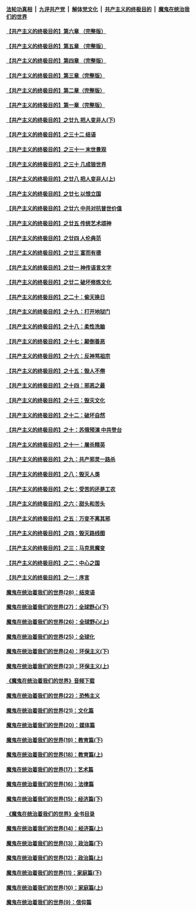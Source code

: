 

####  [法轮功真相](../../../../basic/blob/master/README.md?t=05161531) &nbsp;|&nbsp; [九评共产党](../../../../9ping.md/blob/master/README.md?t=05161531) &nbsp;|&nbsp; [解体党文化](../../../../jtdwh.md/blob/master/README.md?t=05161531)  &nbsp;|&nbsp; [共产主义的终极目的](../../../../gczydzjmd.md/blob/master/README.md?t=05161531) &nbsp;|&nbsp; [魔鬼在统治我们的世界](../../../../mgztzwmdsj.md/blob/master/README.md?t=05161531) 

#### [【共产主义的终极目的】第六章 （完整版）](../pages/nsc422/n11428913.md?t=05161531) 

#### [【共产主义的终极目的】第五章 （完整版）](../pages/nsc422/n11428912.md?t=05161531) 

#### [【共产主义的终极目的】第四章 （完整版）](../pages/nsc422/n11428907.md?t=05161531) 

#### [【共产主义的终极目的】第三章（完整版）](../pages/nsc422/n11428848.md?t=05161531) 

#### [【共产主义的终极目的】第二章（完整版）](../pages/nsc422/n11428831.md?t=05161531) 

#### [【共产主义的终极目的】第一章（完整版）](../pages/nsc422/n11417651.md?t=05161531) 

#### [【共产主义的终极目的】之廿九 把人变非人(下)](../pages/nsc422/n11344140.md?t=05161531) 

#### [【共产主义的终极目的】之三十二 结语](../pages/nsc422/n11360535.md?t=05161531) 

#### [【共产主义的终极目的】之三十一 末世景观](../pages/nsc422/n11351129.md?t=05161531) 

#### [【共产主义的终极目的】之三十 几成狼世界](../pages/nsc422/n11348280.md?t=05161531) 

#### [【共产主义的终极目的】之廿八 把人变非人(上)](../pages/nsc422/n11340492.md?t=05161531) 

#### [【共产主义的终极目的】之廿七 以恨立国](../pages/nsc422/n11336944.md?t=05161531) 

#### [【共产主义的终极目的】之廿六 中共对抗普世价值](../pages/nsc422/n11324785.md?t=05161531) 

#### [【共产主义的终极目的】之廿五 传统艺术颂神](../pages/nsc422/n11296396.md?t=05161531) 

#### [【共产主义的终极目的】之廿四 人伦典范](../pages/nsc422/n11296397.md?t=05161531) 

#### [【共产主义的终极目的】之廿三 富而有德](../pages/nsc422/n11283598.md?t=05161531) 

#### [【共产主义的终极目的】之廿一 神传语言文字](../pages/nsc422/n11263265.md?t=05161531) 

#### [【共产主义的终极目的】之廿二 破坏修炼文化](../pages/nsc422/n11245728.md?t=05161531) 

#### [【共产主义的终极目的】之二十：偷天换日](../pages/nsc422/n11238846.md?t=05161531) 

#### [【共产主义的终极目的】之十九：打开地狱门](../pages/nsc422/n11206376.md?t=05161531) 

#### [【共产主义的终极目的】之十八：柔性洗脑](../pages/nsc422/n11199994.md?t=05161531) 

#### [【共产主义的终极目的】之十七：颠倒善恶](../pages/nsc422/n11179782.md?t=05161531) 

#### [【共产主义的终极目的】之十六：反神骂祖宗](../pages/nsc422/n11166798.md?t=05161531) 

#### [【共产主义的终极目的】之十五：毁人不倦](../pages/nsc422/n11166792.md?t=05161531) 

#### [【共产主义的终极目的】之十四：邪恶之最](../pages/nsc422/n11150249.md?t=05161531) 

#### [【共产主义的终极目的】之十三：毁灭文化](../pages/nsc422/n11135227.md?t=05161531) 

#### [【共产主义的终极目的】之十二：破坏自然](../pages/nsc422/n11135214.md?t=05161531) 

#### [【共产主义的终极目的】之十：苏俄预演 中共登台](../pages/nsc422/n11118424.md?t=05161531) 

#### [【共产主义的终极目的】之十一：屠杀精英](../pages/nsc422/n11118442.md?t=05161531) 

#### [【共产主义的终极目的】之九：共产邪灵一路杀](../pages/nsc422/n11114139.md?t=05161531) 

#### [【共产主义的终极目的】之八：毁灭人类](../pages/nsc422/n11108503.md?t=05161531) 

#### [【共产主义的终极目的】之七：受苦的还是工农](../pages/nsc422/n11101809.md?t=05161531) 

#### [【共产主义的终极目的】之六：甜头和苦头](../pages/nsc422/n11096971.md?t=05161531) 

#### [【共产主义的终极目的】之五：万变不离其邪](../pages/nsc422/n11091285.md?t=05161531) 

#### [【共产主义的终极目的】之四：毁灭路线图](../pages/nsc422/n11086284.md?t=05161531) 

#### [【共产主义的终极目的】之三：马克思魔变](../pages/nsc422/n11061941.md?t=05161531) 

#### [【共产主义的终极目的】之二：中心之国](../pages/nsc422/n11047728.md?t=05161531) 

#### [【共产主义的终极目的】之一：序言](../pages/nsc422/n11086077.md?t=05161531) 

#### [魔鬼在统治着我们的世界(28)：结束语](../pages/nsc422/n10936246.md?t=05161531) 

#### [魔鬼在统治着我们的世界(27)：全球野心(下)](../pages/nsc422/n10928319.md?t=05161531) 

#### [魔鬼在统治着我们的世界(26)：全球野心(上)](../pages/nsc422/n10900318.md?t=05161531) 

#### [魔鬼在统治着我们的世界(25)：全球化](../pages/nsc422/n10788205.md?t=05161531) 

#### [魔鬼在统治着我们的世界(24)：环保主义(下)](../pages/nsc422/n10695307.md?t=05161531) 

#### [魔鬼在统治着我们的世界(23)：环保主义(上)](../pages/nsc422/n10688613.md?t=05161531) 

#### [《魔鬼在统治着我们的世界》音频下载](../pages/nsc422/n10635553.md?t=05161531) 

#### [魔鬼在统治着我们的世界(22)：恐怖主义](../pages/nsc422/n10614727.md?t=05161531) 

#### [魔鬼在统治着我们的世界(21)：文化篇](../pages/nsc422/n10597706.md?t=05161531) 

#### [魔鬼在统治着我们的世界(20)：媒体篇](../pages/nsc422/n10586579.md?t=05161531) 

#### [魔鬼在统治着我们的世界(19)：教育篇(下)](../pages/nsc422/n10564808.md?t=05161531) 

#### [魔鬼在统治着我们的世界(18)：教育篇(上)](../pages/nsc422/n10526970.md?t=05161531) 

#### [魔鬼在统治着我们的世界(17)：艺术篇](../pages/nsc422/n10499093.md?t=05161531) 

#### [魔鬼在统治着我们的世界(16)：法律篇](../pages/nsc422/n10485969.md?t=05161531) 

#### [魔鬼在统治着我们的世界(15)：经济篇(下)](../pages/nsc422/n10469975.md?t=05161531) 

#### [《魔鬼在统治着我们的世界》全书目录](../pages/nsc422/n10464261.md?t=05161531) 

#### [魔鬼在统治着我们的世界(14)：经济篇(上)](../pages/nsc422/n10457370.md?t=05161531) 

#### [魔鬼在统治着我们的世界(13)：政治篇(下)](../pages/nsc422/n10448270.md?t=05161531) 

#### [魔鬼在统治着我们的世界(12)：政治篇(上)](../pages/nsc422/n10444576.md?t=05161531) 

#### [魔鬼在统治着我们的世界(11)：家庭篇(下)](../pages/nsc422/n10440961.md?t=05161531) 

#### [魔鬼在统治着我们的世界(10)：家庭篇(上)](../pages/nsc422/n10435448.md?t=05161531) 

#### [魔鬼在统治着我们的世界(9)：信仰篇](../pages/nsc422/n10432159.md?t=05161531) 

